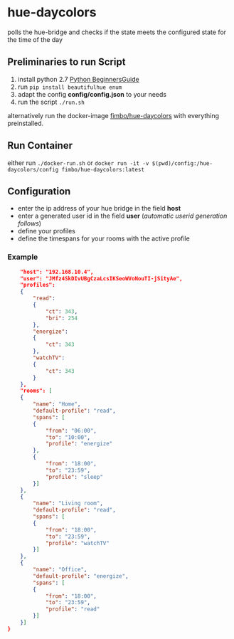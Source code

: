 # hue-daycolors
polls the hue-bridge and checks if the state meets the configured state for the time of the day

## Preliminaries to run Script
1. install python 2.7 [Python BeginnersGuide](https://wiki.python.org/moin/BeginnersGuide/Download)
2. run `pip install beautifulhue enum`
3. adapt the config **config/config.json** to your needs 
4. run the script `./run.sh`

alternatively run the docker-image [fimbo/hue-daycolors](https://hub.docker.com/r/fimbo/hue-daycolors/) with everything preinstalled.

## Run Container
either run `./docker-run.sh`
or
`docker run -it -v $(pwd)/config:/hue-daycolors/config fimbo/hue-daycolors:latest`

## Configuration

- enter the ip address of your hue bridge in the field **host**
- enter a generated user id in the field **user** (*automatic userid generation follows*)
- define your profiles
- define the timespans for your rooms with the active profile

### Example
```json
    "host": "192.168.10.4",
    "user": "JMfz4SkDIvUBgCzaLcsIKSeoWVoNouTI-jSityAe",
    "profiles":
    {
        "read":
        {
            "ct": 343,
            "bri": 254
        },
        "energize":
        {
            "ct": 343
        },
        "watchTV":
        {
            "ct": 343
        }
    },
    "rooms": [
    {
        "name": "Home",
        "default-profile": "read",
        "spans": [
        {
            "from": "06:00",
            "to": "10:00",
            "profile": "energize"
        },
        {
            "from": "18:00",
            "to": "23:59",
            "profile": "sleep"
        }]
    },
    {
        "name": "Living room",
        "default-profile": "read",
        "spans": [
        {
            "from": "18:00",
            "to": "23:59",
            "profile": "watchTV"
        }]
    },
    {
        "name": "Office",
        "default-profile": "energize",
        "spans": [
        {
            "from": "18:00",
            "to": "23:59",
            "profile": "read"
        }]
    }]
}
